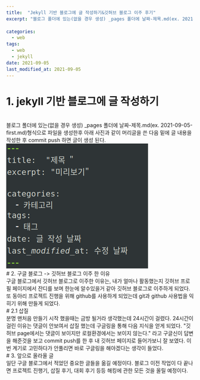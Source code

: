 ```yaml
---
title:  "Jekyll 기반 블로그에 글 작성하기&깃허브 블로그 이주 후기"
excerpt: "블로그 폴더에 있는(없을 경우 생성) _pages 폴더에 날짜-제목.md(ex. 2021-09-05-first.md)형식으로 파일을 생성한후 아래 사진과 같이 머리글을 쓴 다음 밑에 글 내용을 작성한 후 commit push 하면 글이 생성 된다."

categories:
  - web
tags:
  - web
  - jekyll
date: 2021-09-05 
last_modified_at: 2021-09-05
---
```


# 1. jekyll 기반 블로그에 글 작성하기
<br>
블로그 폴더에 있는(없을 경우 생성) _pages 폴더에 날짜-제목.md(ex. 2021-09-05-first.md)형식으로 파일을 생성한후 아래 사진과 같이 머리글을 쓴 다음 밑에 글 내용을 작성한 후 commit push 하면 글이 생성 된다.<br>
<img src="/assets/images/20210905-1/1.png">
<br>
# 2. 구글 블로그 -> 깃허브 블로그 이주 한 이유 
<br>
구글 블로그에서 깃허브 블로그로 이주한 이유는, 내가 얼마나 활동했는지 깃허브 프로필 페이지에서 잔디를 보며 한눈에 알수있을거 같아 깃허브 블로그로 이주하게 되었다. 또 동아리 프로젝트 진행을 위해 github를 사용하게 되었는데 git과 github 사용법을 익히기 위해 만들게 되었다.
<br>
# 2.1 삽질
<br>
분명 맨처음 만들기 시작 했을때는 금방 될거라 생각했는데 24시간이 걸렸다. 24시간이 걸린 이유는 댓글이 안보여서 삽질 했는데 구글링을 통해 다음 지식을 얻게 되었다. "깃허브 page에서는 댓글이 보이지만 로컬환경에서는 보이지 않는다." 라고 구글신이 답변을 해준것을 보고 commit push를 한 후 내 깃허브 페이지로 들어가보니 잘 보였다. 이번 계기로 고민하다가 안풀리면 바로 구글링을 해야겠다는 생각이 들었다.
<br>
# 3. 앞으로 올라올 글
<br>
일단 구글 블로그에서 적었던 중요한 글들을 옮길 예정이다. 블로그 이전 작업이 다 끝나면 프로젝트 진행기, 삽질 후기, 대회 후기 등등 해킹에 관한 모든 것을 올릴 예정이다.
<br>
 

